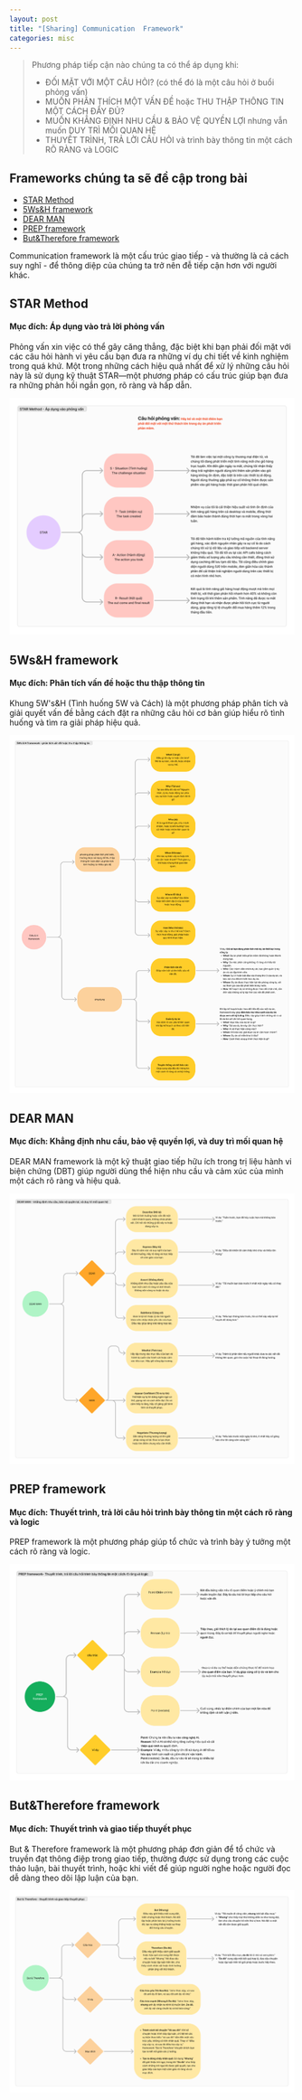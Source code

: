 ```yaml
---
layout: post
title: "[Sharing] Communication  Framework"
categories: misc
---
```


>Phương pháp tiếp cận nào chúng ta có thể áp dụng khi:
 >- ĐỐI MẶT VỚI MỘT CÂU HỎI? (có thể đó là một câu hỏi ở buổi phỏng vấn)
 >- MUỐN PHÂN THÍCH MỘT VẤN ĐỀ hoặc THU THẬP THÔNG TIN MỘT CÁCH ĐẨY ĐỦ?
 >- MUỐN KHẲNG ĐỊNH NHU CẦU & BẢO VỆ QUYỀN LỢI nhưng vẫn muốn DUY TRÌ MỐI QUAN HỆ
 >- THUYẾT TRÌNH, TRẢ LỜI CÂU HỎI và trình bày thông tin một cách RÕ RÀNG và LOGIC

## Frameworks chúng ta sẽ đề cập trong bài
* [STAR Method](#star-method)
* [5Ws&H framework](#5Ws&H-framework)
* [DEAR MAN](#dear-man)
* [PREP framework](#prep-framework)
* [But&Therefore framework](#api-design)

 Communication framework là một cấu trúc giao tiếp - và thường là cả cách suy nghĩ - để thông diệp của chúng ta trở nên đễ tiếp cận hơn với người khác.

## STAR Method
#### Mục đích: Áp dụng vào trả lời phỏng vấn
Phỏng vấn xin việc có thể gây căng thẳng, đặc biệt khi bạn phải đối mặt với các câu hỏi hành vi yêu cầu bạn đưa ra những ví dụ chi tiết về kinh nghiệm trong quá khứ. Một trong những cách hiệu quả nhất để xử lý những câu hỏi này là sử dụng kỹ thuật STAR—một phương pháp có cấu trúc giúp bạn đưa ra những phản hồi ngắn gọn, rõ ràng và hấp dẫn.

![STAR Method](https://raw.githubusercontent.com/datnd35/datnd35.github.io/refs/heads/master/assets/images/communication-frameworks/star-method.png)

## 5Ws&H framework
#### Mục đích: Phân tích vấn đề hoặc thu thập thông tin
Khung 5W's&H (Tình huống 5W và Cách) là một phương pháp phân tích và giải quyết vấn đề bằng cách đặt ra những câu hỏi cơ bản giúp hiểu rõ tình huống và tìm ra giải pháp hiệu quả. 

![5Ws & H framework](https://raw.githubusercontent.com/datnd35/datnd35.github.io/refs/heads/master/assets/images/communication-frameworks/5ws-h.png)

## DEAR MAN
#### Mục đích: Khẳng định nhu cầu, bảo vệ quyền lợi, và duy trì mối quan hệ
DEAR MAN framework là một kỹ thuật giao tiếp hữu ích trong trị liệu hành vi biện chứng (DBT) giúp người dùng thể hiện nhu cầu và cảm xúc của mình một cách rõ ràng và hiệu quả.

![DEAR MAN](https://raw.githubusercontent.com/datnd35/datnd35.github.io/refs/heads/master/assets/images/communication-frameworks/dear-man.png)

## PREP framework
#### Mục đích: Thuyết trình, trả lời câu hỏi trình bày thông tin một cách rõ ràng và logic
PREP framework là một phương pháp giúp tổ chức và trình bày ý tưởng một cách rõ ràng và logic.

![PREP framework](https://raw.githubusercontent.com/datnd35/datnd35.github.io/refs/heads/master/assets/images/communication-frameworks/prep-framework.png)

## But&Therefore framework
#### Mục đích: Thuyết trình và giao tiếp thuyết phục
But & Therefore framework là một phương pháp đơn giản để tổ chức và truyền đạt thông điệp trong giao tiếp, thường được sử dụng trong các cuộc thảo luận, bài thuyết trình, hoặc khi viết để giúp người nghe hoặc người đọc dễ dàng theo dõi lập luận của bạn.

![But&Therefore framework](https://raw.githubusercontent.com/datnd35/datnd35.github.io/refs/heads/master/assets/images/communication-frameworks/but-therefore.png)

